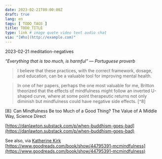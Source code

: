 ```yaml
---
date: 2023-02-21T00:00:00Z
draft: true
lang: en
tags: [ TODO_TAGS ]
title: TODO_TITLE
type: link # image quote video text audio chat
via: "[Who](http://example.com)"
---
```



2023-02-21 meditation-negatives


*“Everything that is too much, is harmful” — Portuguese proverb*

> I believe that these practices, with the correct framework, dosage, and education, can be a valuable tool for improving mental health.

> In one of her papers, perhaps the one most valuable for me, Britton theorized that the effects of mindfulness might follow an inverted U-shaped curve, where at some point therapeutic returns not only diminish but mindfulness could have negative side effects. [^8]

[8]: Can Mindfulness Be too Much of a Good Thing? The Value of A Middle Way, Science Direct

[https://danlawton.substack.com/p/when-buddhism-goes-bad](https://danlawton.substack.com/p/when-buddhism-goes-bad)

See also, via [Katherine Kirk](https://sa-il.slack.com/archives/CBQSFU98S/p1676984797834509?thread_ts=1676981335.783139&channel=CBQSFU98S&message_ts=1676984797.834509)
[https://www.goodreads.com/book/show/44795391-mcmindfulness](https://www.goodreads.com/book/show/44795391-mcmindfulness)

